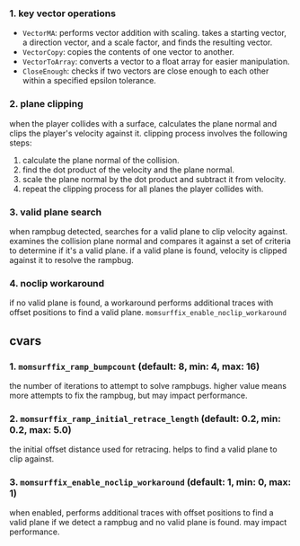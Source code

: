 ### 1. key vector operations
- `VectorMA`: performs vector addition with scaling. takes a starting vector, a direction vector, and a scale factor, and finds the resulting vector.
- `VectorCopy`: copies the contents of one vector to another.
- `VectorToArray`: converts a vector to a float array for easier manipulation.
- `CloseEnough`: checks if two vectors are close enough to each other within a specified epsilon tolerance.

### 2. plane clipping
when the player collides with a surface, calculates the plane normal and clips the player's velocity against it. clipping process involves the following steps:
1. calculate the plane normal of the collision.
2. find the dot product of the velocity and the plane normal.
3. scale the plane normal by the dot product and subtract it from velocity.
4. repeat the clipping process for all planes the player collides with.

### 3. valid plane search
when rampbug detected, searches for a valid plane to clip velocity against. examines the collision plane normal and compares it against a set of criteria to determine if it's a valid plane. if a valid plane is found, velocity is clipped against it to resolve the rampbug.

### 4. noclip workaround
if no valid plane is found, a workaround performs additional traces with offset positions to find a valid plane.  `momsurffix_enable_noclip_workaround` 

## cvars

### 1. `momsurffix_ramp_bumpcount` (default: 8, min: 4, max: 16)
the number of iterations to attempt to solve rampbugs. higher value means more attempts to fix the rampbug, but may impact performance.

### 2. `momsurffix_ramp_initial_retrace_length` (default: 0.2, min: 0.2, max: 5.0)
the initial offset distance used for retracing. helps to find a valid plane to clip against.

### 3. `momsurffix_enable_noclip_workaround` (default: 1, min: 0, max: 1)
when enabled, performs additional traces with offset positions to find a valid plane if we detect a rampbug and no valid plane is found. may impact performance.
